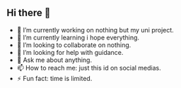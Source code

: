 ## Hi there 👋

- 🔭 I’m currently working on nothing but my uni project.
- 🌱 I’m currently learning i hope everything.
- 👯 I’m looking to collaborate on nothing.
- 🤔 I’m looking for help with guidance.
- 💬 Ask me about anything.
- 📫 How to reach me: just this id on social medias.
- ⚡ Fun fact: time  is limited.
